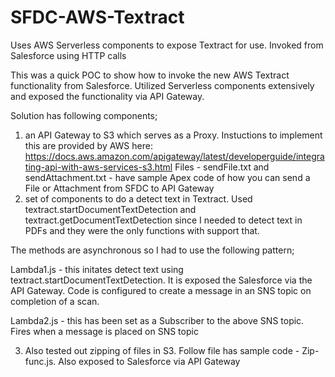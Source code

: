 # SFDC-AWS-Textract
Uses AWS Serverless components to expose Textract for use. Invoked from Salesforce using HTTP calls

This was a quick POC to show how to invoke the new AWS Textract functionality from Salesforce. Utilized Serverless components extensively and exposed the functionality via API Gateway.

Solution has following components;
1) an API Gateway to S3 which serves as a Proxy. Instuctions to implement this are provided by AWS here:
  https://docs.aws.amazon.com/apigateway/latest/developerguide/integrating-api-with-aws-services-s3.html
  Files - sendFile.txt and sendAttachment.txt - have sample Apex code of how you can send a File or Attachment from SFDC to API Gateway
2) set of components to do a detect text in Textract. Used textract.startDocumentTextDetection and textract.getDocumentTextDetection since I needed to detect text in PDFs and they were the only functions with support that.

  The methods are asynchronous so I had to use the following pattern;

   Lambda1.js - this initates detect text using textract.startDocumentTextDetection. It is exposed the Salesforce via the API Gateway. Code is configured to create a message in an SNS topic on completion of a scan.

   Lambda2.js - this has been set as a Subscriber to the above SNS topic. Fires when a message is placed on SNS topic

3) Also tested out zipping of files in S3. Follow file has sample code - Zip-func.js. Also exposed to Salesforce via API Gateway
